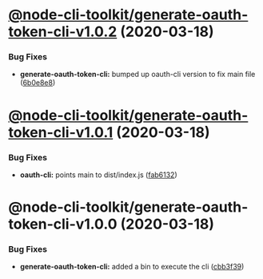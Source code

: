 # [@node-cli-toolkit/generate-oauth-token-cli-v1.0.2](https://github.com/tolicodes/node-cli-toolkit/compare/@node-cli-toolkit/generate-oauth-token-cli-v1.0.1...@node-cli-toolkit/generate-oauth-token-cli-v1.0.2) (2020-03-18)


### Bug Fixes

* **generate-oauth-token-cli:** bumped up oauth-cli version to fix main file ([6b0e8e8](https://github.com/tolicodes/node-cli-toolkit/commit/6b0e8e861feb4d522d5cc8e0f664ebb243014af6))

# [@node-cli-toolkit/generate-oauth-token-cli-v1.0.1](https://github.com/tolicodes/node-cli-toolkit/compare/@node-cli-toolkit/generate-oauth-token-cli-v1.0.0...@node-cli-toolkit/generate-oauth-token-cli-v1.0.1) (2020-03-18)


### Bug Fixes

* **oauth-cli:** points main to dist/index.js ([fab6132](https://github.com/tolicodes/node-cli-toolkit/commit/fab6132a053005e1758f682100ee1ddce63e4c61))

# @node-cli-toolkit/generate-oauth-token-cli-v1.0.0 (2020-03-18)


### Bug Fixes

* **generate-oauth-token-cli:** added a bin to execute the cli ([cbb3f39](https://github.com/tolicodes/node-cli-toolkit/commit/cbb3f39a747c56cf81f21cda54b034d531311095))
